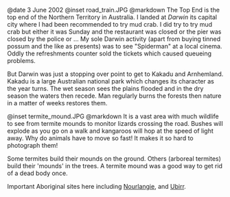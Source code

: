 @date		3 June 2002
@inset		road_train.JPG
@markdown
The Top End is the top end of the Northern Territory in Australia.  I landed at *Darwin* its capital city where I had been recommended to try mud crab. I did try to try mud crab but either it was Sunday and the restaurant was closed or the pier was closed by the police or ... My sole Darwin activity (apart from buying tinned possum and the like as presents) was to see "Spiderman" at a local cinema. Oddly the refreshments counter sold the tickets which caused queueing problems.

But Darwin was just a stopping over point to get to Kakadu and Arnhemland. Kakadu is a large Australian national park which changes its character as the year turns. The wet season sees the plains flooded and in the dry season the waters then recede. Man regularly burns the forests then nature in a matter of weeks restores them.

@inset		termite_mound.JPG
@markdown
It is a vast area with much wildlife to see from termite mounds to monitor lizards crossing the road. Bushes will explode as you go on a walk and kangaroos will hop at the speed of light away. Why do animals have to move so fast! It makes it so hard to photograph them!

Some termites build their mounds on the ground. Others (arboreal termites) build their 'mounds' in the trees. A termite mound was a good way to get rid of a dead body once.

Important Aboriginal sites here including [Nourlangie](https://parksaustralia.gov.au/kakadu/discover/regions/burrungkuy/), and
[Ubirr](https://parksaustralia.gov.au/kakadu/do/walks/ubirr-walk/).
